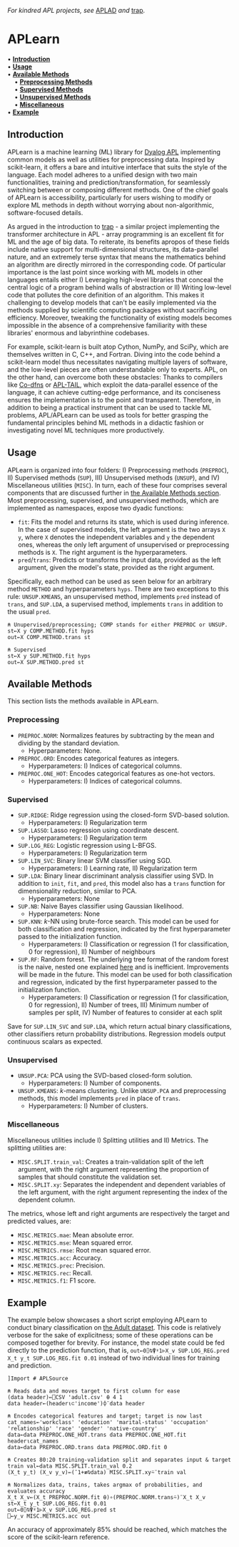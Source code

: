 _For kindred APL projects, see_ [APLAD](https://github.com/BobMcDear/aplearn) _and_ [trap](https://github.com/BobMcDear/trap).

# APLearn

• **[Introduction](#introduction)**<br>
• **[Usage](#usage)**<br>
• **[Available Methods](#available-methods)**<br>
&nbsp;&nbsp;&nbsp;&nbsp;• <strong>[Preprocessing Methods](#preprocessing-methods)</strong><br>
&nbsp;&nbsp;&nbsp;&nbsp;• <strong>[Supervised Methods](#supervised-methods)</strong><br>
&nbsp;&nbsp;&nbsp;&nbsp;• <strong>[Unsupervised Methods](#unsupervised-methods)</strong><br>
&nbsp;&nbsp;&nbsp;&nbsp;• <strong>[Miscellaneous](#miscellaneous)</strong><br>
• **[Example](#example)**<br>

## Introduction

APLearn is a machine learning (ML) library for [Dyalog APL](https://aplwiki.com/wiki/Dyalog_APL) implementing common models as well as utilities for preprocessing data. Inspired by scikit-learn, it offers a bare and intuitive interface that suits the style of the language. Each model adheres to a unified design with two main functionalities, training and prediction/transformation, for seamlessly switching between or composing different methods. One of the chief goals of APLearn is accessibility, particularly for users wishing to modify or explore ML methods in depth without worrying about non-algorithmic, software-focused details.

As argued in the introduction to [trap](https://github.com/BobMcDear/trap) - a similar project implementing the transformer architecture in APL - array programming is an excellent fit for ML and the age of big data. To reiterate, its benefits apropos of these fields include native support for multi-dimensional structures, its data-parallel nature, and an extremely terse syntax that means the mathematics behind an algorithm are directly mirrored in the corresponding code. Of particular importance is the last point since working with ML models in other languages entails either I) Leveraging high-level libraries that conceal the central logic of a program behind walls of abstraction or II) Writing low-level code that pollutes the core definition of an algorithm. This makes it challenging to develop models that can't be easily implemented via the methods supplied by scientific computing packages without sacrificing efficiency. Moreover, tweaking the functionality of existing models becomes impossible in the absence of a comprehensive familiarity with these libraries' enormous and labyrinthine codebases.

For example, scikit-learn is built atop Cython, NumPy, and SciPy, which are themselves written in C, C++, and Fortran. Diving into the code behind a scikit-learn model thus necessitates navigating multiple layers of software, and the low-level pieces are often understandable only to experts. APL, on the other hand, can overcome both these obstacles: Thanks to compilers like [Co-dfns](https://github.com/Co-dfns/Co-dfns) or [APL-TAIL](https://github.com/melsman/apltail), which exploit the data-parallel essence of the language, it can achieve cutting-edge performance, and its conciseness ensures the implementation is to the point and transparent. Therefore, in addition to being a practical instrument that can be used to tackle ML problems, APL/APLearn can be used as tools for better grasping the fundamental principles behind ML methods in a didactic fashion or investigating novel ML techniques more productively.

## Usage

APLearn is organized into four folders: I) Preprocessing methods (```PREPROC```), II) Supervised methods (```SUP```), III) Unsupervised methods (```UNSUP```), and IV) Miscellaneous utilities (```MISC```). In turn, each of these four comprises several components that are discussed further in [the Available Methods section](#available-methods). Most preprocessing, supervised, and unsupervised methods, which are implemented as namespaces, expose two dyadic functions:

* ```fit```: Fits the model and returns its state, which is used during inference. In the case of supervised models, the left argument is the two arrays ```X y```, where ```X``` denotes the independent variables and ```y``` the dependent ones, whereas the only left argument of unsupervised or preprocessing methods is ```X```. The right argument is the hyperparameters.
* ```pred```/```trans```: Predicts or transforms the input data, provided as the left argument, given the model's state, provided as the right argument.

Specifically, each method can be used as seen below for an arbitrary method ```METHOD``` and hyperparameters ```hyps```. There are two exceptions to this rule: ```UNSUP.KMEANS```, an unsupervised method, implements ```pred``` instead of ```trans```, and ```SUP.LDA```, a supervised method, implements ```trans``` in addition to the usual ```pred```.

```apl
⍝ Unupervised/preprocessing; COMP stands for either PREPROC or UNSUP.
st←X y COMP.METHOD.fit hyps
out←X COMP.METHOD.trans st

⍝ Supervised
st←X y SUP.METHOD.fit hyps
out←X SUP.METHOD.pred st
```

## Available Methods

This section lists the methods available in APLearn.

### Preprocessing

* ```PREPROC.NORM```: Normalizes features by subtracting by the mean and dividing by the standard deviation.
  * Hyperparameters: None.
* ```PREPROC.ORD```: Encodes categorical features as integers.
  * Hyperparameters: I) Indices of categorical columns.
* ```PREPROC.ONE_HOT```: Encodes categorical features as one-hot vectors.
  * Hyperparameters: I) Indices of categorical columns.

### Supervised

* ```SUP.RIDGE```: Ridge regression using the closed-form SVD-based solution.
  * Hyperparameters: I) Regularization term
* ```SUP.LASSO```: Lasso regression using coordinate descent.
  * Hyperparameters: I) Regularization term
* ```SUP.LOG_REG```: Logistic regression using L-BFGS.
  * Hyperparameters: I) Regularization term
* ```SUP.LIN_SVC```: Binary linear SVM classifier using SGD.
  * Hyperparameters: I) Learning rate, II) Regularization term
* ```SUP.LDA```: Binary linear discriminant analysis classifier using SVD. In addition to ```init```, ```fit```, and ```pred```, this model also has a ```trans``` function for dimensionality reduction, similar to PCA.
  * Hyperparameters: None
* ```SUP.NB```: Naive Bayes classifier using Gaussian likelihood.
  * Hyperparameters: None
* ```SUP.KNN```: _k_-NN using brute-force search. This model can be used for both classification and regression, indicated by the first hyperparameter passed to the initialization function.
  * Hyperparameters: I) Classification or regression (1 for classification, 0 for regression), II) Number of neighbours
* ```SUP.RF```: Random forest. The underlying tree format of the random forest is the naive, nested one explained [here](https://dfns.dyalog.com/n_Trees.htm) and is inefficient. Improvements will be made in the future. This model can be used for both classification and regression, indicated by the first hyperparameter passed to the initialization function.
  * Hyperparameters: I) Classification or regression (1 for classification, 0 for regression), II) Number of trees, III) Minimum number of samples per split, IV) Number of features to consider at each split

Save for ```SUP.LIN_SVC``` and ```SUP.LDA```, which return actual binary classifications, other classifiers return probability distributions. Regression models output continuous scalars as expected.

### Unsupervised

* ```UNSUP.PCA```: PCA using the SVD-based closed-form solution.
  * Hyperparameters: I) Number of components.
* ```UNSUP.KMEANS```: _k_-means clustering. Unlike ```UNSUP.PCA``` and preprocessing methods,  this model implements ```pred``` in place of ```trans```.
  * Hyperparameters: I) Number of clusters.

### Miscellaneous

Miscellaneous utilities include I) Splitting utilities and II) Metrics. The splitting utilities are:

* ```MISC.SPLIT.train_val```: Creates a train-validation split of the left argument, with the right argument representing the proportion of samples that should constitute the validation set.
* ```MISC.SPLIT.xy```: Separates the independent and dependent variables of the left argument, with the right argument representing the index of the dependent column.


The metrics, whose left and right arguments are respectively the target and predicted values, are:

* ```MISC.METRICS.mae```: Mean absolute error.
* ```MISC.METRICS.mse```: Mean squared error.
* ```MISC.METRICS.rmse```: Root mean squared error.
* ```MISC.METRICS.acc```: Accuracy.
* ```MISC.METRICS.prec```: Precision.
* ```MISC.METRICS.rec```: Recall.
* ```MISC.METRICS.f1```: F1 score.


## Example

The example below showcases a short script employing APLearn to conduct binary classification on [the Adult dataset](https://archive.ics.uci.edu/dataset/2/adult). This code is relatively verbose for the sake of explicitness; some of these operations can be composed together for brevity. For instance, the model state could be fed directly to the prediction function, that is, ```out←0⌷⍉⍒⍤1⊢X_v SUP.LOG_REG.pred X_t y_t SUP.LOG_REG.fit 0.01``` instead of two individual lines for training and prediction.

```apl
]Import # APLSource

⍝ Reads data and moves target to first column for ease
(data header)←⎕CSV 'adult.csv' ⍬ 4 1
data header←(header⍳⊂'income')⌽¨data header

⍝ Encodes categorical features and target; target is now last
cat_names←'workclass' 'education' 'marital-status' 'occupation' 'relationship' 'race' 'gender' 'native-country'
data←data PREPROC.ONE_HOT.trans data PREPROC.ONE_HOT.fit header⍳cat_names
data←data PREPROC.ORD.trans data PREPROC.ORD.fit 0

⍝ Creates 80:20 training-validation split and separates input & target
train val←data MISC.SPLIT.train_val 0.2
(X_t y_t) (X_v y_v)←(¯1+≢⍉data) MISC.SPLIT.xy⍨¨train val

⍝ Normalizes data, trains, takes argmax of probabilities, and evaluates accuracy
X_t X_v←(X_t PREPROC.NORM.fit ⍬)∘(PREPROC.NORM.trans⍨)¨X_t X_v
st←X_t y_t SUP.LOG_REG.fit 0.01
out←0⌷⍉⍒⍤1⊢X_v SUP.LOG_REG.pred st
⎕←y_v MISC.METRICS.acc out
```
An accuracy of approximately 85% should be reached, which matches the score of the scikit-learn reference.

